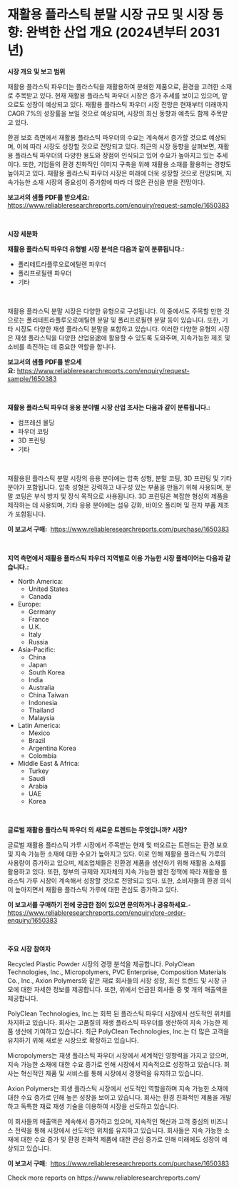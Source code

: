 <p><h1>재활용 플라스틱 분말 시장 규모 및 시장 동향: 완벽한 산업 개요 (2024년부터 2031년)</h1></p><p><strong>시장 개요 및 보고 범위</strong></p>
<p><p>재활용 플라스틱 파우더는 플라스틱을 재활용하여 분쇄한 제품으로, 환경을 고려한 소재로 주목받고 있다. 현재 재활용 플라스틱 파우더 시장은 증가 추세를 보이고 있으며, 앞으로도 성장이 예상되고 있다. 재활용 플라스틱 파우더 시장 전망은 현재부터 미래까지 CAGR 7%의 성장률을 보일 것으로 예상되며, 시장의 최신 동향과 예측도 함께 주목받고 있다.</p><p>환경 보호 측면에서 재활용 플라스틱 파우더의 수요는 계속해서 증가할 것으로 예상되며, 이에 따라 시장도 성장할 것으로 전망되고 있다. 최근의 시장 동향을 살펴보면, 재활용 플라스틱 파우더의 다양한 용도와 장점이 인식되고 있어 수요가 높아지고 있는 추세이다. 또한, 기업들의 환경 친화적인 이미지 구축을 위해 재활용 소재를 활용하는 경향도 높아지고 있다. 재활용 플라스틱 파우더 시장은 미래에 더욱 성장할 것으로 전망되며, 지속가능한 소재 시장의 중요성이 증가함에 따라 더 많은 관심을 받을 전망이다.</p></p>
<p><strong>보고서의 샘플 PDF를 받으세요:</strong> <a href="https://www.reliableresearchreports.com/enquiry/request-sample/1650383">https://www.reliableresearchreports.com/enquiry/request-sample/1650383</a></p>
<p>&nbsp;</p>
<p><strong>시장 세분화</strong></p>
<p><strong>재활용 플라스틱 파우더 유형별 시장 분석은 다음과 같이 분류됩니다.:</strong></p>
<p><ul><li>폴리테트라플루오로에틸렌 파우더</li><li>폴리프로필렌 파우더</li><li>기타</li></ul></p>
<p>&nbsp;</p>
<p><p>재활용 플라스틱 분말 시장은 다양한 유형으로 구성됩니다. 이 중에서도 주목할 만한 것으로는 폴리테트라플루오로에틸렌 분말 및 폴리프로필렌 분말 등이 있습니다. 또한, 기타 시장도 다양한 재생 플라스틱 분말을 포함하고 있습니다. 이러한 다양한 유형의 시장은 재생 플라스틱을 다양한 산업용途에 활용할 수 있도록 도와주며, 지속가능한 제조 및 소비를 촉진하는 데 중요한 역할을 합니다.</p></p>
<p><strong>보고서의 샘플 PDF를 받으세요:</strong>&nbsp;<a href="https://www.reliableresearchreports.com/enquiry/request-sample/1650383">https://www.reliableresearchreports.com/enquiry/request-sample/1650383</a></p>
<p>&nbsp;</p>
<p><strong> 재활용 플라스틱 파우더 응용 분야별 시장 산업 조사는 다음과 같이 분류됩니다.:</strong></p>
<p><ul><li>컴프레션 몰딩</li><li>파우더 코팅</li><li>3D 프린팅</li><li>기타</li></ul></p>
<p>&nbsp;</p>
<p><p>재활용된 플라스틱 분말 시장의 응용 분야에는 압축 성형, 분말 코팅, 3D 프린팅 및 기타 분야가 포함됩니다. 압축 성형은 강력하고 내구성 있는 부품을 만들기 위해 사용되며, 분말 코팅은 부식 방지 및 장식 목적으로 사용됩니다. 3D 프린팅은 복잡한 형상의 제품을 제작하는 데 사용되며, 기타 응용 분야에는 섬유 강화, 바이오 폴리머 및 전자 부품 제조가 포함됩니다.</p></p>
<p><strong>이 보고서 구매:</strong>&nbsp; <a href="https://www.reliableresearchreports.com/purchase/1650383">https://www.reliableresearchreports.com/purchase/1650383</a></p>
<p>&nbsp;</p>
<p><strong>지역 측면에서 재활용 플라스틱 파우더 지역별로 이용 가능한 시장 플레이어는 다음과 같습니다.:</strong></p>
<p><ul>
    <li>
        North America:
        <ul>
            <li>United States</li>
            <li>Canada</li>
        </ul>
    </li>
    <li>
        Europe:
        <ul>
            <li>Germany</li>
            <li>France</li>
            <li>U.K.</li>
            <li>Italy</li>
            <li>Russia</li>
        </ul>
    </li>
    <li>
        Asia-Pacific:
        <ul>
            <li>China</li>
            <li>Japan</li>
            <li>South Korea</li>
            <li>India</li>
            <li>Australia</li>
            <li>China Taiwan</li>
            <li>Indonesia</li>
            <li>Thailand</li>
            <li>Malaysia</li>
        </ul>
    </li>
    <li>
        Latin America:
        <ul>
            <li>Mexico</li>
            <li>Brazil</li>
            <li>Argentina Korea</li>
            <li>Colombia</li>
        </ul>
    </li>
    <li>
        Middle East & Africa:
        <ul>
            <li>Turkey</li>
            <li>Saudi</li>
            <li>Arabia</li>
            <li>UAE</li>
            <li>Korea</li>
        </ul>
    </li>
    </ul></p>
<p>&nbsp;</p>
<p><strong>글로벌 재활용 플라스틱 파우더 의 새로운 트렌드는 무엇입니까? 시장?</strong></p>
<p><p>글로벌 재활용 플라스틱 가루 시장에서 주목받는 현재 및 떠오르는 트렌드는 환경 보호 및 지속 가능한 소재에 대한 수요가 높아지고 있다. 이로 인해 재활용 플라스틱 가루의 사용량이 증가하고 있으며, 제조업체들은 친환경 제품을 생산하기 위해 재활용 소재를 활용하고 있다. 또한, 정부의 규제와 지자체의 지속 가능한 발전 정책에 따라 재활용 플라스틱 가루 시장이 계속해서 성장할 것으로 전망되고 있다. 또한, 소비자들의 환경 의식이 높아지면서 재활용 플라스틱 가루에 대한 관심도 증가하고 있다.</p></p>
<p><strong>이 보고서를 구매하기 전에 궁금한 점이 있으면 문의하거나 공유하세요.</strong>- <a href="https://www.reliableresearchreports.com/enquiry/pre-order-enquiry/1650383">https://www.reliableresearchreports.com/enquiry/pre-order-enquiry/1650383</a></p>
<p>&nbsp;</p>
<p><strong>주요 시장 참여자</strong></p>
<p><p>Recycled Plastic Powder 시장의 경쟁 분석을 제공합니다. PolyClean Technologies, Inc., Micropolymers, PVC Enterprise, Composition Materials Co., Inc., Axion Polymers와 같은 재료 회사들의 시장 성장, 최신 트렌드 및 시장 규모에 대한 자세한 정보를 제공합니다. 또한, 위에서 언급된 회사들 중 몇 개의 매출액을 제공합니다.</p><p>PolyClean Technologies, Inc.는 회복 된 플라스틱 파우더 시장에서 선도적인 위치를 차지하고 있습니다. 회사는 고품질의 재생 플라스틱 파우더를 생산하여 지속 가능한 제품 생산에 기여하고 있습니다. 최근 PolyClean Technologies, Inc.는 더 많은 고객을 유치하기 위해 새로운 시장으로 확장하고 있습니다.</p><p>Micropolymers는 재생 플라스틱 파우더 시장에서 세계적인 영향력을 가지고 있으며, 지속 가능한 소재에 대한 수요 증가로 인해 시장에서 지속적으로 성장하고 있습니다. 회사는 혁신적인 제품 및 서비스를 통해 시장에서 경쟁력을 유지하고 있습니다.</p><p>Axion Polymers는 회생 플라스틱 시장에서 선도적인 역할을하며 지속 가능한 소재에 대한 수요 증가로 인해 높은 성장을 보이고 있습니다. 회사는 환경 친화적인 제품을 개발하고 독특한 재료 재생 기술을 이용하여 시장을 선도하고 있습니다.</p><p>이 회사들의 매출액은 계속해서 증가하고 있으며, 지속적인 혁신과 고객 중심의 비즈니스 전략을 통해 시장에서 선도적인 위치를 유지하고 있습니다. 회사들은 지속 가능한 소재에 대한 수요 증가 및 환경 친화적 제품에 대한 관심 증가로 인해 미래에도 성장이 예상되고 있습니다.</p></p>
<p><strong>이 보고서 구매:</strong>&nbsp;&nbsp;<a href="https://www.reliableresearchreports.com/purchase/1650383">https://www.reliableresearchreports.com/purchase/1650383</a></p>
<p>Check more reports on https://www.reliableresearchreports.com/</p>
